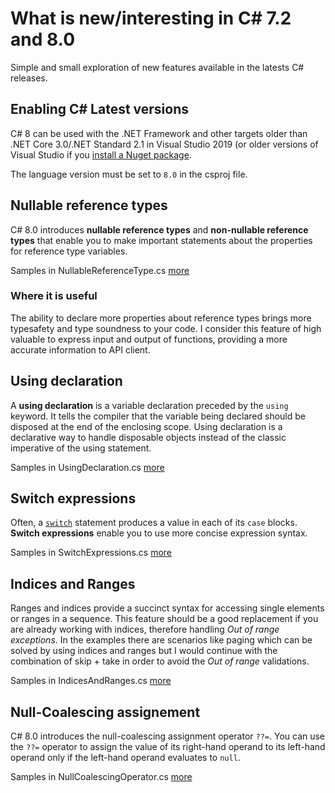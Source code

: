 # What is new/interesting in C# 7.2 and 8.0

Simple and small exploration of new features available in the latests C# releases.

## Enabling C# Latest versions

C# 8 can be used with the .NET Framework and other targets older than .NET Core 3.0/.NET Standard 2.1 in Visual Studio 2019 (or older versions of Visual Studio if you  [install a Nuget package](https://stackoverflow.com/a/58190585/397817).

The language version must be set to  `8.0`  in the csproj file.

## Nullable reference types

C# 8.0 introduces **nullable reference types** and **non-nullable reference types** that enable you to make important statements about the properties for reference type variables.  

Samples in NullableReferenceType.cs
[more](https://docs.microsoft.com/en-us/dotnet/csharp/nullable-references)

### Where it is useful

The ability to declare more properties about reference types brings more typesafety and type soundness to your code.
I consider this feature of high valuable to express input and output of functions, providing a more accurate information to API client.

## Using declaration

A **using declaration** is a variable declaration preceded by the `using` keyword. It tells the compiler that the variable being declared should be disposed at the end of the enclosing scope.
Using declaration is a declarative way to handle disposable objects instead of the classic imperative of the using statement.

Samples in UsingDeclaration.cs
[more](https://docs.microsoft.com/en-us/dotnet/csharp/whats-new/csharp-8#using-declarations)

## Switch expressions

Often, a [`switch`](https://docs.microsoft.com/en-us/dotnet/csharp/language-reference/keywords/switch) statement produces a value in each of its `case` blocks. **Switch expressions** enable you to use more concise expression syntax.

Samples in SwitchExpressions.cs
[more](https://docs.microsoft.com/en-us/dotnet/csharp/whats-new/csharp-8#switch-expressions)

## Indices and Ranges

Ranges and indices provide a succinct syntax for accessing single elements or ranges in a sequence.
This feature should be a good replacement if you are already working with indices, therefore handling _Out of range exceptions_. In the examples there are scenarios like paging which can be solved by using indices and ranges but I would continue with the combination of skip + take in order to avoid the _Out of range_ validations.

Samples in IndicesAndRanges.cs
[more](https://docs.microsoft.com/en-us/dotnet/csharp/whats-new/csharp-8#indices-and-ranges)

## Null-Coalescing assignement

C# 8.0 introduces the null-coalescing assignment operator `??=`. You can use the `??=` operator to assign the value of its right-hand operand to its left-hand operand only if the left-hand operand evaluates to `null`.

Samples in NullCoalescingOperator.cs
[more](https://docs.microsoft.com/en-us/dotnet/csharp/whats-new/csharp-8#null-coalescing-assignment)
